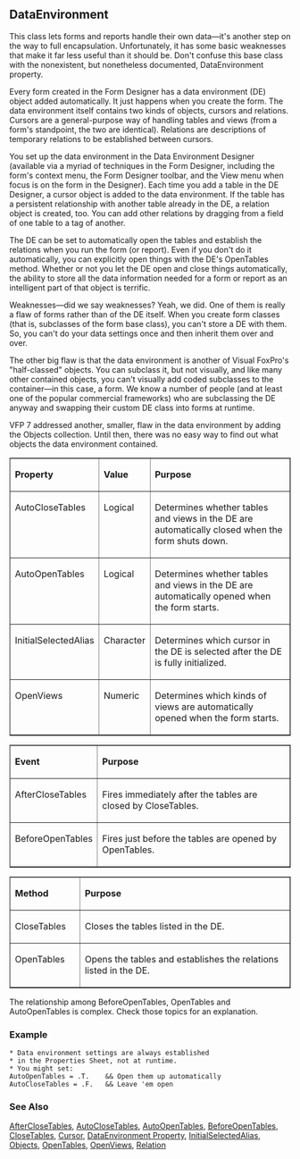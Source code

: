 ## DataEnvironment

This class lets forms and reports handle their own data&mdash;it's another step on the way to full encapsulation. Unfortunately, it has some basic weaknesses that make it far less useful than it should be. Don't confuse this base class with the nonexistent, but nonetheless documented, DataEnvironment property.

Every form created in the Form Designer has a data environment (DE) object added automatically. It just happens when you create the form. The data environment itself contains two kinds of objects, cursors and relations. Cursors are a general-purpose way of handling tables and views (from a form's standpoint, the two are identical). Relations are descriptions of temporary relations to be established between cursors.

You set up the data environment in the Data Environment Designer (available via a myriad of techniques in the Form Designer, including the form's context menu, the Form Designer toolbar, and the View menu when focus is on the form in the Designer). Each time you add a table in the DE Designer, a cursor object is added to the data environment. If the table has a persistent relationship with another table already in the DE, a relation object is created, too. You can add other relations by dragging from a field of one table to a tag of another. 

The DE can be set to automatically open the tables and establish the relations when you run the form (or report). Even if you don't do it automatically, you can explicitly open things with the DE's OpenTables method. Whether or not you let the DE open and close things automatically, the ability to store all the data information needed for a form or report as an intelligent part of that object is terrific.

Weaknesses&mdash;did we say weaknesses? Yeah, we did. One of them is really a flaw of forms rather than of the DE itself. When you create form classes (that is, subclasses of the form base class), you can't store a DE with them. So, you can't do your data settings once and then inherit them over and over. 

The other big flaw is that the data environment is another of Visual FoxPro's "half-classed" objects. You can subclass it, but not visually, and like many other contained objects, you can't visually add coded subclasses to the container&mdash;in this case, a form. We know a number of people (and at least one of the popular commercial frameworks) who are subclassing the DE anyway and swapping their custom DE class into forms at runtime.

VFP 7 addressed another, smaller, flaw in the data environment by adding the Objects collection. Until then, there was no easy way to find out what objects the data environment contained.

<table border cellspacing=0 cellpadding=0 width=100%>
<tr>
  <td width=25% valign=top>
  <p><b>Property</b></p>
  </td>
  <td width=14% valign=top>
  <p><b>Value</b></p>
  </td>
  <td width=61% valign=top>
  <p><b>Purpose</b></p>
  </td>
 </tr>
<tr>
  <td width=25% valign=top>
  <p>AutoCloseTables</p>
  </td>
  <td width=14% valign=top>
  <p>Logical</p>
  </td>
  <td width=61% valign=top>
  <p>Determines whether tables and views in the DE are automatically closed when the form shuts down.</p>
  </td>
 </tr>
<tr>
  <td width=25% valign=top>
  <p>AutoOpenTables</p>
  </td>
  <td width=14% valign=top>
  <p>Logical</p>
  </td>
  <td width=61% valign=top>
  <p>Determines whether tables and views in the DE are automatically opened when the form starts.</p>
  </td>
 </tr>
<tr>
  <td width=25% valign=top>
  <p>InitialSelectedAlias</p>
  </td>
  <td width=14% valign=top>
  <p>Character</p>
  </td>
  <td width=61% valign=top>
  <p>Determines which cursor in the DE is selected after the DE is fully initialized.</p>
  </td>
 </tr>
<tr>
  <td width=25% valign=top>
  <p>OpenViews</p>
  </td>
  <td width=14% valign=top>
  <p>Numeric</p>
  </td>
  <td width=61% valign=top>
  <p>Determines which kinds of views are automatically opened when the form starts.</p>
  </td>
 </tr>
</table>

<table border cellspacing=0 cellpadding=0 width=100%>
<tr>
  <td width=25% valign=top>
  <p><b>Event</b></p>
  </td>
  <td width=75% valign=top>
  <p><b>Purpose</b></p>
  </td>
 </tr>
<tr>
  <td width=25% valign=top>
  <p>AfterCloseTables</p>
  </td>
  <td width=75% valign=top>
  <p>Fires immediately after the tables are closed by CloseTables.</p>
  </td>
 </tr>
<tr>
  <td width=25% valign=top>
  <p>BeforeOpenTables</p>
  </td>
  <td width=75% valign=top>
  <p>Fires just before the tables are opened by OpenTables.</p>
  </td>
 </tr>
</table>

<table border cellspacing=0 cellpadding=0 width=100%>
<tr>
  <td width=25% valign=top>
  <p><b>Method</b></p>
  </td>
  <td width=75% valign=top>
  <p><b>Purpose</b></p>
  </td>
 </tr>
<tr>
  <td width=25% valign=top>
  <p>CloseTables</p>
  </td>
  <td width=75% valign=top>
  <p>Closes the tables listed in the DE.</p>
  </td>
 </tr>
<tr>
  <td width=25% valign=top>
  <p>OpenTables</p>
  </td>
  <td width=75% valign=top>
  <p>Opens the tables and establishes the relations listed in the DE.</p>
  </td>
 </tr>
</table>

The relationship among BeforeOpenTables, OpenTables and AutoOpenTables is complex. Check those topics for an explanation.

### Example

```foxpro
* Data environment settings are always established
* in the Properties Sheet, not at runtime.
* You might set:
AutoOpenTables = .T.    && Open them up automatically
AutoCloseTables = .F.   && Leave 'em open
```
### See Also

[AfterCloseTables](s4g329.md), [AutoCloseTables](s4g334.md), [AutoOpenTables](s4g334.md), [BeforeOpenTables](s4g329.md), [CloseTables](s4g342.md), [Cursor](s4g591.md), [DataEnvironment Property](s4g592.md), [InitialSelectedAlias](s4g437.md), [Objects](s4g701.md), [OpenTables](s4g342.md), [OpenViews](s4g334.md), [Relation](s4g591.md)